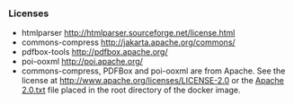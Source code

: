 ### Licenses

* htmlparser http://htmlparser.sourceforge.net/license.html
* commons-compress   http://jakarta.apache.org/commons/
* pdfbox-tools  http://pdfbox.apache.org/
* poi-ooxml http://poi.apache.org/
* commons-compress, PDFBox and poi-ooxml are from Apache. See the license at http://www.apache.org/licenses/LICENSE-2.0 or the
  [Apache 2.0.txt](https://github.com/Alfresco/alfresco-community-repo/blob/master/packaging/distribution/src/main/resources/licenses/3rd-party/Apache%202.0.txt)
  file placed in the root directory of the docker image.
